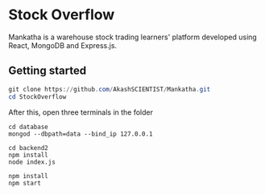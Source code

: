 # Stock Overflow

Mankatha is a warehouse stock trading learners' platform developed using React, MongoDB and Express.js. 

## Getting started

```powershell
git clone https://github.com/AkashSCIENTIST/Mankatha.git
cd StockOverflow
```

After this, open three terminals in the folder

```shell
cd database
mongod --dbpath=data --bind_ip 127.0.0.1
```

```shell
cd backend2
npm install
node index.js
```

```shell
npm install
npm start
```
